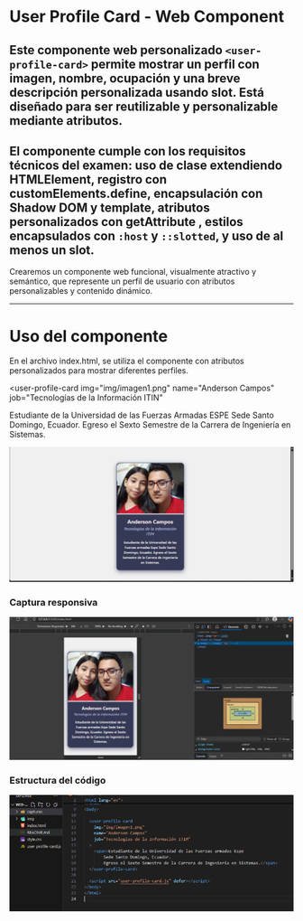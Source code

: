 # User Profile Card - Web Component

Este componente web personalizado `<user-profile-card>` permite mostrar un perfil con imagen, nombre, ocupación y una breve descripción personalizada usando slot. Está diseñado para ser reutilizable y personalizable mediante atributos.
-------------------------
El componente cumple con los requisitos técnicos del examen: uso de clase extendiendo HTMLElement, registro con customElements.define, encapsulación con Shadow DOM y template, atributos personalizados con getAttribute , estilos encapsulados con `:host` y `::slotted`, y uso de al menos un slot.
-------------------------

Crearemos un componente web funcional, visualmente atractivo y semántico, que represente un perfil de usuario con atributos personalizables y contenido dinámico.

-------------------------

# Uso del componente
En el archivo index.html, se utiliza el componente con atributos personalizados para mostrar diferentes perfiles.

<user-profile-card
  img="img/imagen1.png"
  name="Anderson Campos"
  job="Tecnologías de la Información ITIN"
>
  <span>Estudiante de la Universidad de las Fuerzas Armadas ESPE Sede Santo Domingo, Ecuador. Egreso el Sexto Semestre de la Carrera de Ingeniería en Sistemas.</span>
</user-profile-card>

<script src="user-profile-card.js" defer></script>


![Captura de ejecución](capturas/capturaEjecucion.png)

### Captura responsiva

![Captura responsiva](capturas/capturaResponsivo.png)

### Estructura del código

![Estructura del código](capturas/estructuraCodigo.png)
